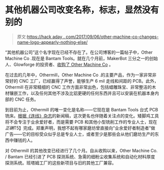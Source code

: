 # 其他机器公司改变名称，标志，显然没有别的

> 原文:[https://hack aday . com/2017/09/06/other-machine-co-changes-name-logo-appearly-nothing-else/](https://hackaday.com/2017/09/06/other-machine-co-changes-name-logo-apparently-nothing-else/)

“其他机器公司”这个名字现在已经不存在了。在公司博客的一篇帖子中，Other Machine Co .现在是 Bantam Tools。就在几个月前，MakerBot 三分之一的创始人、Glowforge 的投资者、[收购了 Other Machine Co](https://hackaday.com/2017/05/24/bre-pettis-buys-other-machine-co/) 。

在过去的几年中，Othermill，Other Machine Co .的主要产品，作为一家非常非常好的 CNC 工厂，已经赢得了声誉，能够生产 6 mil 走线和间距的 PCB。此外，Othermill 在非常精细的 CNC 工作方面非常出色，包括蜡雕珠宝、非常整洁的木材镶嵌工作，以及任何其他不涉及比铝更硬的任何东西并且可以安装在机器本身内部的 CNC 任务。

到目前为止，Othermill 的唯一变化是名称——它现在是 Bantam Tools 台式 PCB 铣床。[根据《连线》杂志](https://www.wired.com/story/pro-level-milling-machine-gets-a-new-name-and-audience/)的新闻稿，这次更名也伴随着关注点的变化。矮脚鸡工具将不会专注于业余爱好者，而是需要 PCB 和其他小型铣削工作的专业人士，现在*正确*T5】完成。郑重声明，我想不起有哪家磨坊曾直接向“业余爱好者制造者”做广告——它的目标受众似乎总是专业人士，或者至少是那些会从他们磨坊生产的东西中赚钱的人。

对 Othermill 的其他改变已经进行了几个月。自从收购以来，Other Machine Co. / Bantam 已经引进了 PCB 探测系统、急需的细粉尘收集系统和自动化材料厚度探测系统。班塔姆工厂的这些新项目与旧的其他工厂兼容。